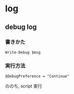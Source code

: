 
# log


## debug log

### 書きかた

```
Write-Debug $msg
```

### 実行方法

```
$DebugPreference = "Continue"
```

ののち, script 実行




